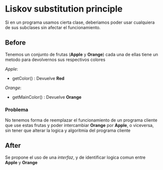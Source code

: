 # Liskov substitution principle

Si en un programa usamos cierta clase, deberiamos poder usar cualquiera de sus subclases sin afectar el funcionamiento.

## Before

Tenemos un conjunto de frutas (**Apple** y **Orange**) cada una de ellas tiene un metodo para devolvernos sus respectivos colores

_Apple_:

-   getColor() : Devuelve **Red**

_Orange_:

-   getMainColor() : Devuelve **Orange**

### Problema

No tenemos forma de reemplazar el funcionamiento de un programa cliente que use estas frutas y poder intercambiar **Orange** por **Apple**, o viceversa, sin tener que alterar la logica y algoritmia del programa cliente

## After

Se propone el uso de una _interfaz_, y de identificar logica comun entre **Apple** y **Orange**

